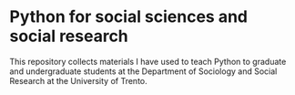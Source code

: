 # Python for social sciences and social research

This repository collects materials I have used to teach Python to graduate and undergraduate students at the Department of Sociology and Social Research at the University of Trento. 



 
